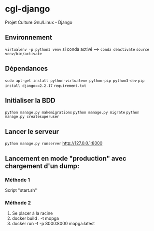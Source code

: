 # cgl-django
Projet Culture Gnu/Linux - Django

## Environnement
`virtualenv -p python3 venv`
si conda activé --> `conda deactivate`
`source venv/bin/activate`

## Dépendances
`sudo apt-get install python-virtualenv python-pip python3-dev`
`pip install django==2.2.17`
`requirement.txt`

## Initialiser la BDD
`python manage.py makemigrations`
`python manage.py migrate`
`python manage.py createsuperuser`

## Lancer le serveur
`python manage.py runserver`
http://127.0.0.1:8000

## Lancement en mode "production" avec chargement d'un dump:
### Méthode 1
Script "start.sh"

### Méthode 2
1) Se placer à la racine
2) docker build . -t mopga
3) docker run -t -p 8000:8000 mopga:latest